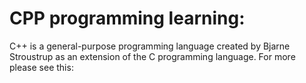 # CPP programming learning:
 C++ is a general-purpose programming language created by Bjarne Stroustrup as an extension of the C programming language.
 For more please see this:
 
 
